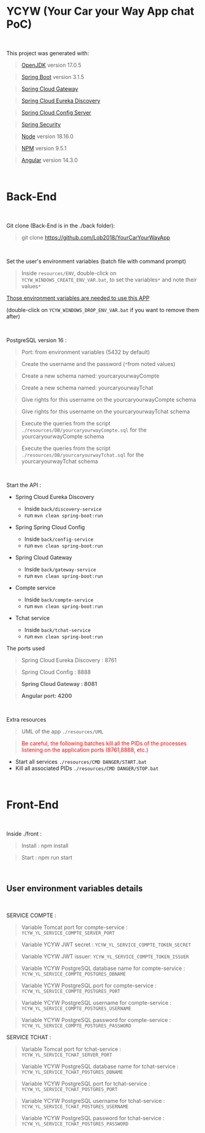 # YCYW (Your Car your Way App chat PoC)

</br>

This project was generated with:

> [OpenJDK](https://openjdk.org/projects/jdk/17/) version 17.0.5

> [Spring Boot](https://spring.io/projects/spring-boot) version 3.1.5

> [Spring Cloud Gateway](https://spring.io/projects/spring-cloud-gateway)

> [Spring Cloud Eureka Discovery](https://spring.io/projects/spring-cloud-netflix)

> [Spring Cloud Config Server](https://spring.io/projects/spring-cloud-config)

> [Spring Security](https://spring.io/projects/spring-security)

> [Node](https://nodejs.org/docs/v18.16.0/api/) version 18.16.0

> [NPM](https://docs.npmjs.com/cli/v9/commands/npm?v=true) version 9.5.1

> [Angular](https://github.com/angular/angular/tree/14.3.0) version 14.3.0

</br>

# Back-End

</br>

Git clone (Back-End is in the ./back folder):

> git clone https://github.com/Lob2018/YourCarYourWayApp

</br>

Set the user's environment variables (batch file with command prompt)

> Inside `resources/ENV`, double-click on `YCYW_WINDOWS_CREATE_ENV_VAR.bat`, to set the variables`*` and note their values`*`

[Those environment variables are needed to use this APP](#user-environment-variables-details)

(double-click on `YCYW_WINDOWS_DROP_ENV_VAR.bat` if you want to remove them after)

</br>

PostgreSQL version 16 :

> Port: from environment variables (5432 by default)

> Create the username and the password (`*`from noted values)

> Create a new schema named: yourcaryourwayCompte

> Create a new schema named: yourcaryourwayTchat

> Give rights for this username on the yourcaryourwayCompte schema

> Give rights for this username on the yourcaryourwayTchat schema

> Execute the queries from the script `./resources/DB/yourcaryourwayCompte.sql` for the yourcaryourwayCompte schema

> Execute the queries from the script `./resources/DB/yourcaryourwayTchat.sql` for the yourcaryourwayTchat schema

</br>

Start the API :

* Spring Cloud Eureka Discovery
  * Inside `back/discovery-service` 
  * run `mvn clean spring-boot:run`

* Spring Spring Cloud Config
  * Inside `back/config-service` 
  * run `mvn clean spring-boot:run`

* Spring Cloud Gateway
  * Inside `back/gateway-service` 
  * run `mvn clean spring-boot:run`

* Compte service
  * Inside `back/compte-service` 
  * run `mvn clean spring-boot:run`

* Tchat service
  * Inside `back/tchat-service` 
  * run `mvn clean spring-boot:run`

The ports used

> Spring Cloud Eureka Discovery : 8761

> Spring Cloud Config : 8888

> **Spring Cloud Gateway : 8081**

> **Angular port: 4200**

</br>

Extra resources

> UML of the app `./resources/UML`

><span style="color:red;">Be careful, the following batches kill all the PIDs of the processes listening on the application ports (8761,8888, etc.)</span>

* Start all services `./resources/CMD DANGER/START.bat`
* Kill all associated PIDs `./resources/CMD DANGER/STOP.bat`

</br>

# Front-End

</br>

Inside ./front :

> Install : npm install

> Start : npm run start

</br>

## User environment variables details

</br>

SERVICE COMPTE :

> Variable Tomcat port for compte-service : `YCYW_YL_SERVICE_COMPTE_SERVER_PORT`

> Variable YCYW JWT secret : `YCYW_YL_SERVICE_COMPTE_TOKEN_SECRET`

> Variable YCYW JWT issuer: `YCYW_YL_SERVICE_COMPTE_TOKEN_ISSUER`

> Variable  YCYW PostgreSQL database name for compte-service : `YCYW_YL_SERVICE_COMPTE_POSTGRES_DBNAME`

> Variable YCYW PostgreSQL port for compte-service : `YCYW_YL_SERVICE_COMPTE_POSTGRES_PORT`

> Variable YCYW PostgreSQL username for compte-service : `YCYW_YL_SERVICE_COMPTE_POSTGRES_USERNAME`

> Variable YCYW PostgreSQL password for compte-service : `YCYW_YL_SERVICE_COMPTE_POSTGRES_PASSWORD`

SERVICE TCHAT :

> Variable Tomcat port for tchat-service : `YCYW_YL_SERVICE_TCHAT_SERVER_PORT`

> Variable YCYW PostgreSQL database name for tchat-service : `YCYW_YL_SERVICE_TCHAT_POSTGRES_DBNAME`

> Variable YCYW PostgreSQL port for tchat-service : `YCYW_YL_SERVICE_TCHAT_POSTGRES_PORT`

> Variable YCYW PostgreSQL username for tchat-service : `YCYW_YL_SERVICE_TCHAT_POSTGRES_USERNAME`

> Variable YCYW PostgreSQL password for tchat-service :  `YCYW_YL_SERVICE_TCHAT_POSTGRES_PASSWORD`

</br>
